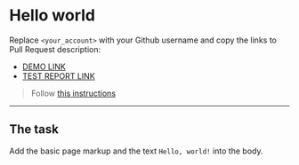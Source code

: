 # Hello world
Replace `<your_account>` with your Github username and copy the links to Pull Request description:
- [DEMO LINK](https://<AndrewYelieva>.github.io/layout_hello-world/)
- [TEST REPORT LINK](https://<AndrewYelieva>.github.io/layout_hello-world/report/html_report/)

> Follow [this instructions](https://mate-academy.github.io/layout_task-guideline/#how-to-solve-the-layout-tasks-on-github)
___

## The task 
Add the basic page markup and the text `Hello, world!` into the body.
